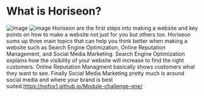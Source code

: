 # What is Horiseon?
![image](https://github.com/nofox1/Module-challenge-one/assets/136627240/3c8e4131-7212-464f-b159-df848141ee4f)
![image](https://github.com/nofox1/Module-challenge-one/assets/136627240/0d5ad1d1-63b8-4b3a-84a2-af13a2d73bdc)
Horiseon are the first steps into making a website and key points on how to make a website not just for you but others too. Horiseon sums up three main topics that can help you think better when making a website such as Search Engine Optimization, Online Reputation Management, and Social Media Marketing. Search Engine Optimization explains how the visibility of your website will increase to find the right customers. Online Reputation Managment basically shows customers what they want to see. Finally Social Media Marketing pretty much is around social media and where your brand is best suited.https://nofox1.github.io/Module-challenge-one/    
